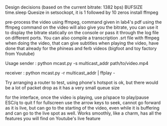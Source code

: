 Design decisions (based on the current bitrate: 1382 bps)
BUFSIZE
time.sleep
Quesize in setsockopt, it is 1 followed by 10 zeros
install ffmpeg

pre-process the video using ffmpeg, command given in lab4's pdf
using the ffmpeg command on the video will also give you the bitrate, you can use it to display the bitrate statically on the console or pass it through the log file on different ports.
You can also compile a transcription .srt file with ffmpeg when doing the video, that can give subtitles when playing the video, have done that already for the phineas and ferb videos (bigfoot and toy factory from Youtube)

Usage
sender : python mcast.py -s multicast_addr path/to/video.mp4  

receiver : python mcast.py -r multicast_addr | ffplay -


Try arranging a router to test, using phone's hotspot is ok, but there would be a lot of packet drop as it has a very small queue size

for the interface, once the video is playing, use p/space to play/pause
ESC/q to quit
f for fullscreen
use the arrow keys to seek, cannot go forward as it is live, but can go to the starting of the video, even while it is buffering and can go to the live spot as well.
Works smoothly, like a charm, has all the features you will find on Youtube's live feature
